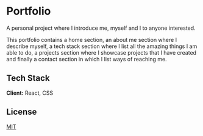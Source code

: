 # Portfolio

A personal project where I introduce me, myself and I to anyone interested. 

This portfolio contains a home section, an about me section where I describe myself, a tech stack section where I list all the amazing things I am able to do, a projects section where I showcase projects that I have created and finally a contact section in which I list ways of reaching me.


## Tech Stack

**Client:** React, CSS


## License

[MIT](https://choosealicense.com/licenses/mit/)
